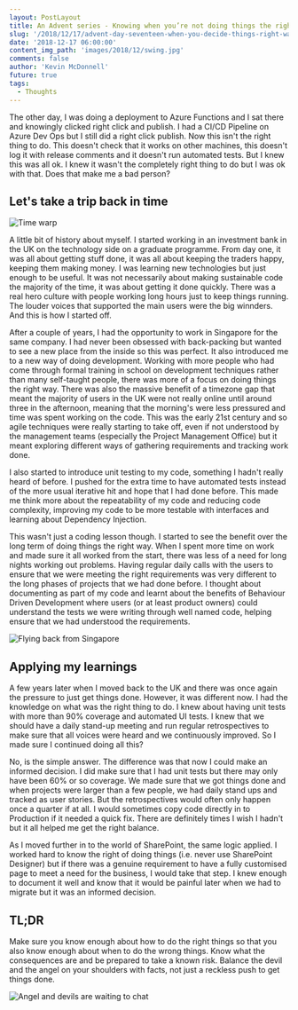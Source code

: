 ```yaml
---
layout: PostLayout
title: An Advent series - Knowing when you’re not doing things the right way and being okay with that
slug: '/2018/12/17/advent-day-seventeen-when-you-decide-things-right-way'
date: '2018-12-17 06:00:00'
content_img_path: 'images/2018/12/swing.jpg'
comments: false
author: 'Kevin McDonnell'
future: true
tags:
  - Thoughts
---
```


The other day, I was doing a deployment to Azure Functions and I sat there and knowingly clicked right click and publish. I had a CI/CD Pipeline on Azure Dev Ops but I still did a right click publish. Now this isn't the right thing to do. This doesn't check that it works on other machines, this doesn't log it with release comments and it doesn't run automated tests. But I knew this was all ok. I knew it wasn't the completely right thing to do but I was ok with that. Does that make me a bad person?

## Let's take a trip back in time

![Time warp](/images/2018/12/timewarp.jpg)

A little bit of history about myself. I started working in an investment bank in the UK on the technology side on a graduate programme. From day one, it was all about getting stuff done, it was all about keeping the traders happy, keeping them making money. I was learning new technologies but just enough to be useful. It was not necessarily about making sustainable code the majority of the time, it was about getting it done quickly. There was a real hero culture with people working long hours just to keep things running. The louder voices that supported the main users were the big winnders. And this is how I started off.

After a couple of years, I had the opportunity to work in Singapore for the same company. I had never been obsessed with back-packing but wanted to see a new place from the inside so this was perfect. It also introduced me to a new way of doing development. Working with more people who had come through formal training in school on development techniques rather than many self-taught people, there was more of a focus on doing things the right way. There was also the massive benefit of a timezone gap that meant the majority of users in the UK were not really online until around three in the afternoon, meaning that the morning's were less pressured and time was spent working on the code. This was the early 21st century and so agile techniques were really starting to take off, even if not understood by the management teams (especially the Project Management Office) but it meant exploring different ways of gathering requirements and tracking work done.

I also started to introduce unit testing to my code, something I hadn't really heard of before. I pushed for the extra time to have automated tests instead of the more usual iterative hit and hope that I had done before. This made me think more about the repeatability of my code and reducing code complexity, improving my code to be more testable with interfaces and learning about Dependency Injection.

This wasn't just a coding lesson though. I started to see the benefit over the long term of doing things the right way. When I spent more time on work and made sure it all worked from the start, there was less of a need for long nights working out problems. Having regular daily calls with the users to ensure that we were meeting the right requirements was very different to the long phases of projects that we had done before. I thought about documenting as part of my code and learnt about the benefits of Behaviour Driven Development where users (or at least product owners) could understand the tests we were writing through well named code, helping ensure that we had understood the requirements.

![Flying back from Singapore](018/12/jumbojet.jpg)

## Applying my learnings

A few years later when I moved back to the UK and there was once again the pressure to just get things done. However, it was different now. I had the knowledge on what was the right thing to do. I knew about having unit tests with more than 90% coverage and automated UI tests. I knew that we should have a daily stand-up meeting and run regular retrospectives to make sure that all voices were heard and we continuously improved. So I made sure I continued doing all this?

No, is the simple answer. The difference was that now I could make an informed decision. I did make sure that I had unit tests but there may only have been 60% or so coverage. We made sure that we got things done and when projects were larger than a few people, we had daily stand ups and tracked as user stories. But the retrospectives would often only happen once a quarter if at all. I would sometimes copy code directly in to Production if it needed a quick fix. There are definitely times I wish I hadn't but it all helped me get the right balance.

As I moved further in to the world of SharePoint, the same logic applied. I worked hard to know the right of doing things (i.e. never use SharePoint Designer) but if there was a genuine requirement to have a fully customised page to meet a need for the business, I would take that step. I knew enough to document it well and know that it would be painful later when we had to migrate but it was an informed decision.

## TL;DR

Make sure you know enough about how to do the right things so that you also know enough about when to do the wrong things. Know what the consequences are and be prepared to take a known risk. Balance the devil and the angel on your shoulders with facts, not just a reckless push to get things done.

![Angel and devils are waiting to chat](018/12/devilangelducks.jpg)
